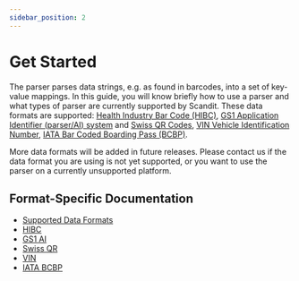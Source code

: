 ```yaml
---
sidebar_position: 2
---
```


# Get Started

The parser parses data strings, e.g. as found in barcodes, into a set of key-value mappings. In this guide, you will know briefly how to use a parser and what types of parser are currently supported by Scandit. These data formats are supported: [Health Industry Bar Code (HIBC)](https://docs.scandit.com/data-capture-sdk/xamarin.android/parser/hibc.html), [GS1 Application Identifier (parser/AI) system](https://docs.scandit.com/data-capture-sdk/xamarin.android/parser/gs1ai.html) and [Swiss QR Codes](https://docs.scandit.com/data-capture-sdk/xamarin.android/parser/swissqr.html), [VIN Vehicle Identification Number](https://docs.scandit.com/data-capture-sdk/xamarin.android/parser/vin.html), [IATA Bar Coded Boarding Pass (BCBP)](https://docs.scandit.com/data-capture-sdk/xamarin.android/parser/iata-bcbp.html).

More data formats will be added in future releases. Please contact us if the data format you are using is not yet supported, or you want to use the parser on a currently unsupported platform.

## Format-Specific Documentation

- [Supported Data Formats](https://docs.scandit.com/data-capture-sdk/xamarin.android/parser/formats.html)
- [HIBC](https://docs.scandit.com/data-capture-sdk/xamarin.android/parser/hibc.html)
- [GS1 AI](https://docs.scandit.com/data-capture-sdk/xamarin.android/parser/gs1ai.html)
- [Swiss QR](https://docs.scandit.com/data-capture-sdk/xamarin.android/parser/swissqr.html)
- [VIN](https://docs.scandit.com/data-capture-sdk/xamarin.android/parser/vin.html)
- [IATA BCBP](https://docs.scandit.com/data-capture-sdk/xamarin.android/parser/iata-bcbp.html)
